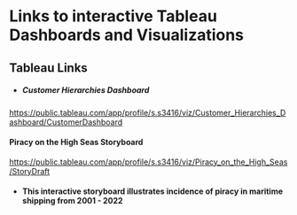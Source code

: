 # Links to __interactive__ Tableau Dashboards and Visualizations

## Tableau Links
##### <ul><li>Customer Hierarchies Dashboard </li></ul>

https://public.tableau.com/app/profile/s.s3416/viz/Customer_Hierarchies_Dashboard/CustomerDashboard 

#### Piracy on the High Seas Storyboard
https://public.tableau.com/app/profile/s.s3416/viz/Piracy_on_the_High_Seas/StoryDraft 
#### <ul><li>This interactive storyboard illustrates incidence of piracy in maritime shipping from 2001 - 2022</li></ul>
